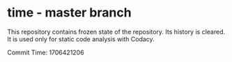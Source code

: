 # time - master branch

This repository contains frozen state of the repository.
Its history is cleared. It is used only for static code
analysis with Codacy.

Commit Time: 1706421206